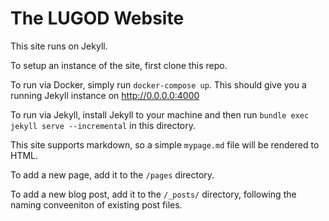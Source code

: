 # The LUGOD Website

This site runs on Jekyll.

To setup an instance of the site, first clone this repo.

To run via Docker, simply run `docker-compose up`. This should give you a running Jekyll instance on http://0.0.0.0:4000

To run via Jekyll, install Jekyll to your machine and then run `bundle exec jekyll serve --incremental` in this directory.

This site supports markdown, so a simple `mypage.md` file will be rendered to HTML.

To add a new page, add it to the `/pages` directory.

To add a new blog post, add it to the `/_posts/` directory, following the naming conveeniton of existing post files.
